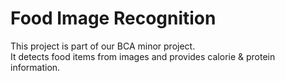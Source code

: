 
# Food Image Recognition

This project is part of our BCA minor project.  
It detects food items from images and provides calorie & protein information.

